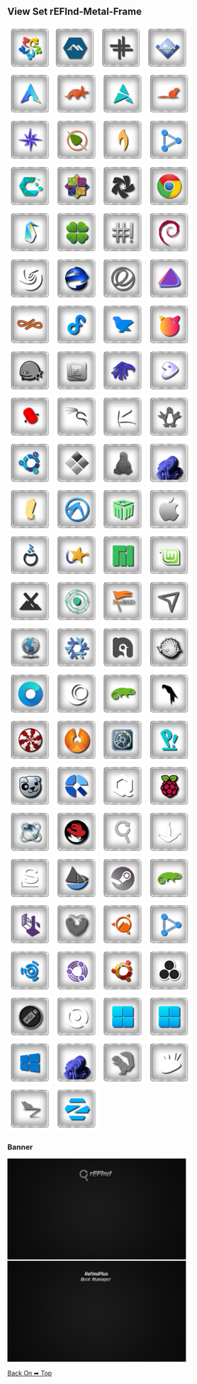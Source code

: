 ## View Set rEFInd-Metal-Frame
<img src="rEFInd-Metal-Frame/os_alma.png" alt="Github Project" style="width:20%;"><img src="rEFInd-Metal-Frame/os_alpine.png" alt="Github Project" style="width:20%;">
<img src="rEFInd-Metal-Frame/os_antix.png" alt="Github Project" style="width:20%;">
<img src="rEFInd-Metal-Frame/os_arcaos.png" alt="Github Project" style="width:20%;">
<img src="rEFInd-Metal-Frame/os_arch.png" alt="Github Project" style="width:20%;">
<img src="rEFInd-Metal-Frame/os_artful.png" alt="Github Project" style="width:20%;">
<img src="rEFInd-Metal-Frame/os_artix.png" alt="Github Project" style="width:20%;">
<img src="rEFInd-Metal-Frame/os_bionic.png" alt="Github Project" style="width:20%;">
<img src="rEFInd-Metal-Frame/os_bluestar.png" alt="Github Project" style="width:20%;">
<img src="rEFInd-Metal-Frame/os_bodhi.png" alt="Github Project" style="width:20%;">
<img src="rEFInd-Metal-Frame/os_bunsenlabs.png" alt="Github Project" style="width:20%;">
<img src="rEFInd-Metal-Frame/os_buntu_dde.png" alt="Github Project" style="width:20%;">
<img src="rEFInd-Metal-Frame/os_cachyos.png" alt="Github Project" style="width:20%;">
<img src="rEFInd-Metal-Frame/os_centos.png" alt="Github Project" style="width:20%;">
<img src="rEFInd-Metal-Frame/os_chakra.png" alt="Github Project" style="width:20%;">
<img src="rEFInd-Metal-Frame/os_chrome.png" alt="Github Project" style="width:20%;">
<img src="rEFInd-Metal-Frame/os_clear.png" alt="Github Project" style="width:20%;">
<img src="rEFInd-Metal-Frame/os_clover.png" alt="Github Project" style="width:20%;">
<img src="rEFInd-Metal-Frame/os_crunchbang.png" alt="Github Project" style="width:20%;">
<img src="rEFInd-Metal-Frame/os_debian.png" alt="Github Project" style="width:20%;">
<img src="rEFInd-Metal-Frame/os_deepin.png" alt="Github Project" style="width:20%;">
<img src="rEFInd-Metal-Frame/os_ecomstation.png" alt="Github Project" style="width:20%;">
<img src="rEFInd-Metal-Frame/os_elementary.png" alt="Github Project" style="width:20%;">
<img src="rEFInd-Metal-Frame/os_endeavouros.png" alt="Github Project" style="width:20%;">
<img src="rEFInd-Metal-Frame/os_endless.png" alt="Github Project" style="width:20%;">
<img src="rEFInd-Metal-Frame/os_fedora.png" alt="Github Project" style="width:20%;">
<img src="rEFInd-Metal-Frame/os_feren.png" alt="Github Project" style="width:20%;">
<img src="rEFInd-Metal-Frame/os_freebsd.png" alt="Github Project" style="width:20%;">
<img src="rEFInd-Metal-Frame/os_freedos.png" alt="Github Project" style="width:20%;">
<img src="rEFInd-Metal-Frame/os_frugalware.png" alt="Github Project" style="width:20%;">
<img src="rEFInd-Metal-Frame/os_garuda.png" alt="Github Project" style="width:20%;">
<img src="rEFInd-Metal-Frame/os_gentoo.png" alt="Github Project" style="width:20%;">
<img src="rEFInd-Metal-Frame/os_gummiboot.png" alt="Github Project" style="width:20%;">
<img src="rEFInd-Metal-Frame/os_kali.png" alt="Github Project" style="width:20%;">
<img src="rEFInd-Metal-Frame/os_kaos.png" alt="Github Project" style="width:20%;">
<img src="rEFInd-Metal-Frame/os_knoppix.png" alt="Github Project" style="width:20%;">
<img src="rEFInd-Metal-Frame/os_kubuntu.png" alt="Github Project" style="width:20%;">
<img src="rEFInd-Metal-Frame/os_legacy.png" alt="Github Project" style="width:20%;">
<img src="rEFInd-Metal-Frame/os_linux.png" alt="Github Project" style="width:20%;">
<img src="rEFInd-Metal-Frame/os_linuxfx_11.png" alt="Github Project" style="width:20%;">
<img src="rEFInd-Metal-Frame/os_lite.png" alt="Github Project" style="width:20%;">
<img src="rEFInd-Metal-Frame/os_lubuntu.png" alt="Github Project" style="width:20%;">
<img src="rEFInd-Metal-Frame/os_mabox.png" alt="Github Project" style="width:20%;">
<img src="rEFInd-Metal-Frame/os_mac.png" alt="Github Project" style="width:20%;">
<img src="rEFInd-Metal-Frame/os_mageia.png" alt="Github Project" style="width:20%;">
<img src="rEFInd-Metal-Frame/os_mandriva.png" alt="Github Project" style="width:20%;">
<img src="rEFInd-Metal-Frame/os_manjaro.png" alt="Github Project" style="width:20%;">
<img src="rEFInd-Metal-Frame/os_mint.png" alt="Github Project" style="width:20%;">
<img src="rEFInd-Metal-Frame/os_mx.png" alt="Github Project" style="width:20%;">
<img src="rEFInd-Metal-Frame/os_neon.png" alt="Github Project" style="width:20%;">
<img src="rEFInd-Metal-Frame/os_netbsd.png" alt="Github Project" style="width:20%;">
<img src="rEFInd-Metal-Frame/os_netrunner.png" alt="Github Project" style="width:20%;">
<img src="rEFInd-Metal-Frame/os_network.png" alt="Github Project" style="width:20%;">
<img src="rEFInd-Metal-Frame/os_nixos.png" alt="Github Project" style="width:20%;">
<img src="rEFInd-Metal-Frame/os_nobara.png" alt="Github Project" style="width:20%;">
<img src="rEFInd-Metal-Frame/os_openbsd.png" alt="Github Project" style="width:20%;">
<img src="rEFInd-Metal-Frame/os_opencore.png" alt="Github Project" style="width:20%;">
<img src="rEFInd-Metal-Frame/os_openmandriva.png" alt="Github Project" style="width:20%;">
<img src="rEFInd-Metal-Frame/os_opensuse.png" alt="Github Project" style="width:20%;">
<img src="rEFInd-Metal-Frame/os_parrot.png" alt="Github Project" style="width:20%;">
<img src="rEFInd-Metal-Frame/os_peppermint.png" alt="Github Project" style="width:20%;">
<img src="rEFInd-Metal-Frame/os_phoenix.png" alt="Github Project" style="width:20%;">
<img src="rEFInd-Metal-Frame/os_pmagic.png" alt="Github Project" style="width:20%;">
<img src="rEFInd-Metal-Frame/os_pop.png" alt="Github Project" style="width:20%;">
<img src="rEFInd-Metal-Frame/os_puppy.png" alt="Github Project" style="width:20%;">
<img src="rEFInd-Metal-Frame/os_q4os.png" alt="Github Project" style="width:20%;">
<img src="rEFInd-Metal-Frame/os_qubes.png" alt="Github Project" style="width:20%;">
<img src="rEFInd-Metal-Frame/os_raspios.png" alt="Github Project" style="width:20%;">
<img src="rEFInd-Metal-Frame/os_reactos.png" alt="Github Project" style="width:20%;">
<img src="rEFInd-Metal-Frame/os_redhat.png" alt="Github Project" style="width:20%;">
<img src="rEFInd-Metal-Frame/os_refind.png" alt="Github Project" style="width:20%;">
<img src="rEFInd-Metal-Frame/os_sabaion.png" alt="Github Project" style="width:20%;">
<img src="rEFInd-Metal-Frame/os_slackware.png" alt="Github Project" style="width:20%;">
<img src="rEFInd-Metal-Frame/os_solus.png" alt="Github Project" style="width:20%;">
<img src="rEFInd-Metal-Frame/os_steamos.png" alt="Github Project" style="width:20%;">
<img src="rEFInd-Metal-Frame/os_suse.png" alt="Github Project" style="width:20%;">
<img src="rEFInd-Metal-Frame/os_tails.png" alt="Github Project" style="width:20%;">
<img src="rEFInd-Metal-Frame/os_trusty.png" alt="Github Project" style="width:20%;">
<img src="rEFInd-Metal-Frame/os_ubuntu_cinnamon.png" alt="Github Project" style="width:20%;">
<img src="rEFInd-Metal-Frame/os_ubuntu_dde.png" alt="Github Project" style="width:20%;">
<img src="rEFInd-Metal-Frame/os_ubuntu_studio.png" alt="Github Project" style="width:20%;">
<img src="rEFInd-Metal-Frame/os_ubuntu_unity.png" alt="Github Project" style="width:20%;">
<img src="rEFInd-Metal-Frame/os_ubuntu.png" alt="Github Project" style="width:20%;">
<img src="rEFInd-Metal-Frame/os_unknown.png" alt="Github Project" style="width:20%;">
<img src="rEFInd-Metal-Frame/os_ventoy.png" alt="Github Project" style="width:20%;">
<img src="rEFInd-Metal-Frame/os_void.png" alt="Github Project" style="width:20%;">
<img src="rEFInd-Metal-Frame/os_win.png" alt="Github Project" style="width:20%;">
<img src="rEFInd-Metal-Frame/os_windows.png" alt="Github Project" style="width:20%;">
<img src="rEFInd-Metal-Frame/os_windows10.png" alt="Github Project" style="width:20%;">
<img src="rEFInd-Metal-Frame/os_windows11.png" alt="Github Project" style="width:20%;">
<img src="rEFInd-Metal-Frame/os_xenial.png" alt="Github Project" style="width:20%;">
<img src="rEFInd-Metal-Frame/os_xubuntu.png" alt="Github Project" style="width:20%;">
<img src="rEFInd-Metal-Frame/os_zesty.png" alt="Github Project" style="width:20%;">
<img src="rEFInd-Metal-Frame/os_zorin.png" alt="Github Project" style="width:20%;">


### Banner
<img src="rEFInd-Metal-Frame/banner.png" alt="Github Project" style="width:80%;">
<img src="rEFInd-Metal-Frame/banner-plus.png" alt="Github Project" style="width:80%;">

[Back On ➦ Top](https://github.com/chris1111/rEFInd-Metal-Frame/blob/main/View-Set.md#view-set)

